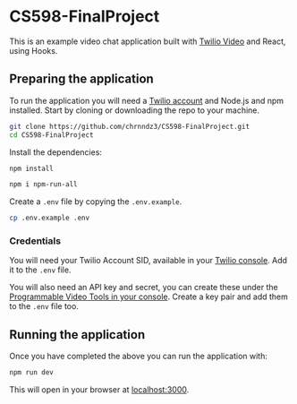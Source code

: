 # CS598-FinalProject

This is an example video chat application built with [Twilio Video](https://www.twilio.com/docs/video) and React, using Hooks.

## Preparing the application

To run the application you will need a [Twilio account](https://www.twilio.com/try-twilio) and Node.js and npm installed. Start by cloning or downloading the repo to your machine.

```bash
git clone https://github.com/chrnndz3/CS598-FinalProject.git
cd CS598-FinalProject
```

Install the dependencies:

```bash
npm install
```
```bash
npm i npm-run-all
```

Create a `.env` file by copying the `.env.example`.

```bash
cp .env.example .env
```

### Credentials

You will need your Twilio Account SID, available in your [Twilio console](https://www.twilio.com/console). Add it to the `.env` file.

You will also need an API key and secret, you can create these under the [Programmable Video Tools in your console](https://www.twilio.com/console/video/project/api-keys). Create a key pair and add them to the `.env` file too.

## Running the application

Once you have completed the above you can run the application with:

```bash
npm run dev
```

This will open in your browser at [localhost:3000](http://localhost:3000).